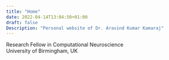 ```yaml
---
title: "Home"
date: 2022-04-14T13:04:50+01:00
draft: false
Description: "Personal website of Dr. Aravind Kumar Kamaraj"
---
```


Research Fellow in Computational Neuroscience  
University of Birmingham, UK